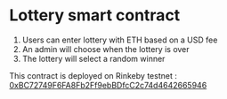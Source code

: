 # Lottery smart contract

1. Users can enter lottery with ETH based on a USD fee
2. An admin will choose when the lottery is over
3. The lottery will select a random winner

This contract is deployed on Rinkeby testnet : [0xBC72749F6FA8Fb2Ff9ebBDfcC2c74d4642665946](https://rinkeby.etherscan.io/address/0xBC72749F6FA8Fb2Ff9ebBDfcC2c74d4642665946)